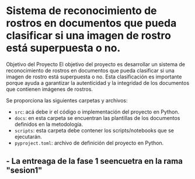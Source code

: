 # Sistema de reconocimiento de rostros en documentos que pueda clasificar si una imagen de rostro está superpuesta o no.

Objetivo del Proyecto
El objetivo del proyecto es desarrollar un sistema de reconocimiento de rostros en documentos que pueda clasificar si una imagen de rostro está superpuesta o no. Esta clasificación es importante porque ayuda a garantizar la autenticidad y la integridad de los documentos que contienen imágenes de rostros.

Se proporciona las siguientes carpetas y archivos:

* `src`: acá debe ir el código o implementación del proyecto en Python.
* `docs`: en esta carpeta se encuentran las plantillas de los documentos definidos en la metodología.
* `scripts`: esta carpeta debe contener los scripts/notebooks que se ejecutarán.
* `pyproject.toml`: archivo de definición del proyecto en Python.

## - La entreaga de la fase 1 seencuetra en la rama "sesion1" 
